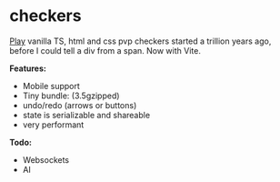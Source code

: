 # checkers
[Play](https://netanel-haber.github.io/checkers/) vanilla TS, html and css pvp checkers started a trillion years ago, before I could tell a div from a span. 
Now with Vite.


**Features:**
* Mobile support
* Tiny bundle: (3.5gzipped)
* undo/redo (arrows or buttons)
* state is serializable and shareable
* very performant

**Todo:**
* Websockets
* AI